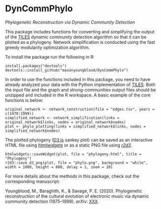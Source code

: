 # DynCommPhylo
*Phylogenetic Reconstruction via Dynamic Community Detection*

This package includes functions for converting and simplifying the output of the [TILES](https://github.com/GiulioRossetti/TILES) dynamic community detection algorithm so that it can be plotted as a phylogeny. Network simplification is conducted using the fast greedy modularity optimization algorithm.

To install the package run the following in R:

```
install.packages("devtools")
devtools::install_github("masonyoungblood/DynCommPhylo")
```

In order to use the functions included in this package, you need to have already analyzed your data with the Python implementation of [TILES](https://github.com/GiulioRossetti/TILES). Both the input file and the graph and strong-communities output files should be unzipped and included in the R workspace. A basic example of the core functions is below:

```
original_network <- network_construction(file = "edges.tsv", years = c(1970:1999))
simplified_network <- network_simplification(links = original_network$links, nodes = original_network$nodes)
plot <- phylo_plotting(links = simplified_network$links, nodes = simplified_network$nodes)
```

The plotted phylogeny ([D3.js](https://d3js.org/) sankey plot) can be saved as an interactive HTML file using [*htmlwidgets*](https://cran.r-project.org/web/packages/htmlwidgets/index.html) or as a static PNG file using [*r2d3*](https://cran.r-project.org/web/packages/r2d3/index.html).

```
htmlwidgets::saveWidget(plot, file = "phylogeny.html", title = "Phylogeny")
r2d3::save_d3_png(plot, file = "phylo.png", background = "white", width = 1000, height = 600, delay = 1, zoom = 10)
```

For more details about the methods in this package, check out the corresponding manuscript:

Youngblood, M., Baraghith, K., & Savage, P. E. (2020). Phylogenetic reconstruction of the cultural evolution of electronic music via dynamic community detection (1975–1999). *arXiv*: [XXX](LINK).
